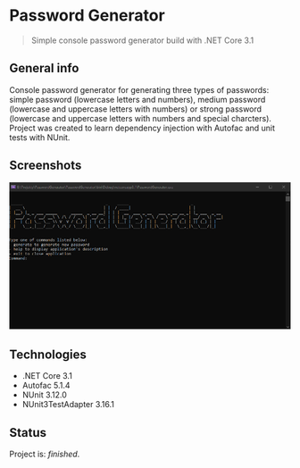 # Password Generator
> Simple console password generator build with .NET Core 3.1

## General info
Console password generator for generating three types of passwords:
simple password (lowercase letters and numbers), medium password (lowercase and uppercase letters with numbers) or strong password (lowercase and uppercase letters with numbers and special charcters). Project was created to learn dependency injection with Autofac and unit tests with NUnit.

## Screenshots
![Example screenshot](screen.png)

## Technologies
* .NET Core 3.1
* Autofac 5.1.4
* NUnit 3.12.0
* NUnit3TestAdapter 3.16.1

## Status
Project is: _finished_.
